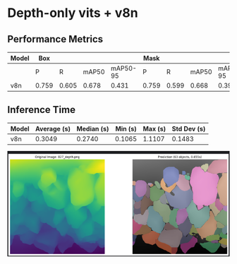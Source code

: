 # Depth-only vits + v8n

## Performance Metrics

| Model | Box |  |  |  | Mask |  |  |  |
|-------|-----|-----|-----|-----|-----|-----|-----|-----|
|       | P   | R   | mAP50 | mAP50-95 | P   | R   | mAP50 | mAP50-95 |
| v8n   | 0.759 | 0.605 | 0.678 | 0.431 | 0.759 | 0.599 | 0.668 | 0.396 |

## Inference Time

| Model | Average (s) | Median (s) | Min (s) | Max (s) | Std Dev (s) |
|-------|------------|-----------|---------|---------|-------------|
| v8n   | 0.3049     | 0.2740    | 0.1065  | 1.1107  | 0.1483      |

![alt text](image/image.png)